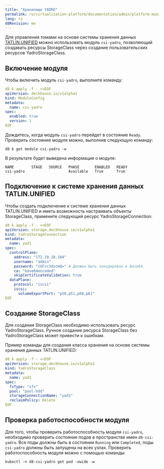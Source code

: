 ```yaml
---
title: "Хранилище YADRO"
permalink: ru/virtualization-platform/documentation/admin/platform-management/storage/external/yadro.html
lang: ru
d8Revision: ee
---
```


Для управления томами на основе системы хранения данных [TATLIN.UNIFIED](https://yadro.com/ru/tatlin/unified) можно использовать модуль `csi-yadro`, позволяющий создавать ресурсы StorageClass через создание пользовательских ресурсов YadroStorageClass.

## Включение модуля

Чтобы включить модуль `csi-yadro`, выполните команду:

```yaml
d8 k apply -f - <<EOF
apiVersion: deckhouse.io/v1alpha1
kind: ModuleConfig
metadata:
  name: csi-yadro
spec:
  enabled: true
  version: 1
EOF
```

Дождитесь, когда модуль `csi-yadro` перейдет в состояние `Ready`.
Проверить состояние модуля можно, выполнив следующую команду:

```shell
d8 k get module csi-yadro -w
```

В результате будет выведена информация о модуле:

```console
NAME        STAGE   SOURCE   PHASE       ENABLED   READY
csi-yadro                    Available   True      True
```

## Подключение к системе хранения данных TATLIN.UNIFIED

Чтобы создать подключение к системе хранения данных TATLIN.UNIFIED и иметь возможность настраивать объекты StorageClass, примените следующий ресурс YadroStorageConnection:

```yaml
d8 k apply -f - <<EOF
apiVersion: storage.deckhouse.io/v1alpha1
kind: YadroStorageConnection
metadata:
  name: yad1
spec:
  controlPlane:
    address: "172.19.28.184"
    username: "admin"
    password: "cGFzc3dvcmQ=" # Должен быть закодирован в Base64.
    ca: "base64encoded"
    skipCertificateValidation: true
  dataPlane:
    protocol: "iscsi"
    iscsi:
      volumeExportPort: "p50,p51,p60,p61"
EOF
```

## Создание StorageClass

Для создания StorageClass необходимо использовать ресурс YadroStorageClass.
Ручное создание ресурса StorageClass без YadroStorageClass может привести к ошибкам.

Пример команды для создания класса хранения на основе системы хранения данных TATLIN.UNIFIED:

```yaml
d8 k apply -f - <<EOF
apiVersion: storage.deckhouse.io/v1alpha1
kind: YadroStorageClass
metadata:
  name: yad1
spec:
  fsType: "xfs"
  pool: "pool-hdd"
  storageConnectionName: "yad1"
  reclaimPolicy: Delete
EOF
```

## Проверка работоспособности модуля

Для того, чтобы проверить работоспособность модуля `csi-yadro`, необходимо проверить состояние подов в пространстве имен `d8-csi-yadro`.
Все поды должны быть в состоянии `Running` или `Completed`, поды `csi-yadro` должны быть запущены на всех узлах.
Проверить работоспособность модуля можно с помощью команды:

```shell
kubectl -n d8-csi-yadro get pod -owide -w
```
